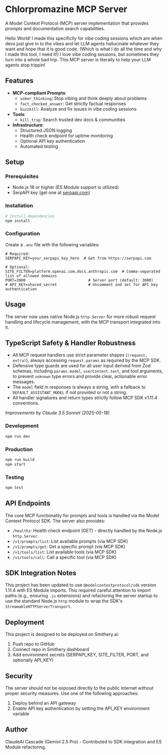# Chlorpromazine MCP Server

A Model Context Protocol (MCP) server implementation that provides prompts and documentation search capabilities.

Hello World!  I made this specificlly for vibe coding sessions which are when devs just give in to the vibes and let LLM agents hallucinate whatever they want and hope that it is good code.  (Which is what I do all the time and why I made this tool, I need it!) I love vibe coding sessions, but sometimes they turn into a whole bad trip. This MCP server is literally to help your LLM agents stop trippin! 

## Features

- **MCP-compliant Prompts**:
  - `sober_thinking`: Stop vibing and think deeply about problems
  - `fact_checked_answer`: Get strictly factual responses
  - `buzzkill`: Analyze and fix issues in vibe coding sessions
- **Tools**:
  - `kill_trip`: Search trusted dev docs & communities
- **Infrastructure**:
  - Structured JSON logging
  - Health check endpoint for uptime monitoring
  - Optional API key authentication
  - Automated testing

## Setup

### Prerequisites

- Node.js 18 or higher (ES Module support is utilized)
- SerpAPI key (get one at [serpapi.com](https://serpapi.com))

### Installation

```bash
# Install dependencies
npm install
```

### Configuration

Create a `.env` file with the following variables:

```env
# Required:
SERPAPI_KEY=your_serpapi_key_here  # Get from https://serpapi.com

# Optional:
SITE_FILTER=platform.openai.com,docs.anthropic.com  # Comma-separated list of allowed domains
PORT=3000                            # Server port (default: 3000)
# API_KEY=shared_secret              # Uncomment and set for API key authentication
```

## Usage

The server now uses native Node.js `http.Server` for more robust request handling and lifecycle management, with the MCP transport integrated into it.

## TypeScript Safety & Handler Robustness

- All MCP request handlers use strict parameter shapes (`(request, extra)`), always accessing `request.params` as required by the MCP SDK.
- Defensive type guards are used for all user input derived from Zod schemas, including `params.model`, `userContent.text`, and tool arguments, to prevent `unknown` type errors and provide clear, actionable error messages.
- The `model` field in responses is always a string, with a fallback to `DEFAULT_ASSISTANT_MODEL` if not provided or not a string.
- All handler signatures and return types strictly follow MCP SDK v1.11.4 conventions.

*Improvements by Claude 3.5 Sonnet (2025-05-18)*

### Development

```bash
npm run dev
```

### Production

```bash
npm run build
npm start
```

### Testing

```bash
npm test
```

## API Endpoints

The core MCP functionality for prompts and tools is handled via the Model Context Protocol SDK. The server also provides:

- `/healthz`: Health check endpoint (GET) - directly handled by the Node.js `http.Server`.
- `/v1/prompts/list`: List available prompts (via MCP SDK)
- `/v1/prompts/get`: Get a specific prompt (via MCP SDK)
- `/v1/tools/list`: List available tools (via MCP SDK)
- `/v1/tools/call`: Call a specific tool (via MCP SDK)

## SDK Integration Notes

This project has been updated to use `@modelcontextprotocol/sdk` version 1.11.4 with ES Module imports. This required careful attention to import paths (e.g., ensuring `.js` extensions) and refactoring the server startup to use the standard Node.js `http` module to wrap the SDK's `StreamableHTTPServerTransport`.

## Deployment

This project is designed to be deployed on Smithery.ai:

1. Push repo to GitHub
2. Connect repo in Smithery dashboard
3. Add environment secrets (SERPAPI_KEY, SITE_FILTER, PORT, and optionally API_KEY)

## Security

The server should not be exposed directly to the public internet without proper security measures. Use one of the following approaches:

1. Deploy behind an API gateway
2. Enable API key authentication by setting the API_KEY environment variable

## Author

ClaudeAI
Cascade (Gemini 2.5 Pro) - Contributed to SDK integration and ES Module refactoring.
